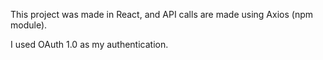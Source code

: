This project was made in React, and API calls are made using Axios (npm module).

I used OAuth 1.0 as my authentication.
